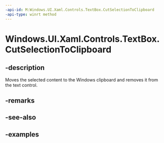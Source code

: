 ```yaml
---
-api-id: M:Windows.UI.Xaml.Controls.TextBox.CutSelectionToClipboard
-api-type: winrt method
---
```


<!-- Method syntax.
public void TextBox.CutSelectionToClipboard()
-->

# Windows.UI.Xaml.Controls.TextBox.CutSelectionToClipboard

## -description

Moves the selected content to the Windows clipboard and removes it from the text control.

## -remarks

## -see-also

## -examples

